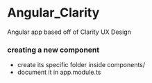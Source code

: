 # Angular_Clarity
Angular app based off of Clarity UX Design

### creating a new component
- create its specific folder inside components/ 
- document it in app.module.ts
